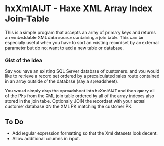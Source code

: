 # hxXmlAIJT - Haxe XML Array Index Join-Table
This is a simple program that accepts an array of primary keys and returns an embeddable XML data source containing a join table.
This can be especially useful when you have to sort an existing recordset by an external parameter but do not want to add a new table or database.

### Gist of the idea
Say you have an existing SQL Server database of customers, and you would like to retrieve a record set ordered by a precalculated sales route contained in an array outside of the database (say a spreadsheet).

You would simply drop the spreadsheet into hxXmlAIJT and then query all of the PKs from the XML join table ordered by all of the array indexes also stored in the join table. Optionally JOIN the recordset with your actual customer database ON the XML PK matching the customer PK.

## To Do
- Add regular expression formatting so that the Xml datasets look decent.
- Allow additional columns in input.
